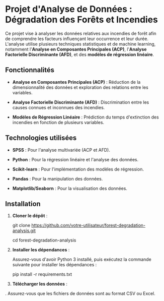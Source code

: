 # Projet d'Analyse de Données : Dégradation des Forêts et Incendies

Ce projet vise à analyser les données relatives aux incendies de forêt afin de comprendre les facteurs influençant leur occurrence et leur durée. L'analyse utilise plusieurs techniques statistiques et de machine learning, notamment l'**Analyse en Composantes Principales (ACP)**, l'**Analyse Factorielle Discriminante (AFD)**, et des **modèles de régression linéaire**.

## Fonctionnalités

- **Analyse en Composantes Principales (ACP)** : Réduction de la dimensionnalité des données et exploration des relations entre les variables.
  
- **Analyse Factorielle Discriminante (AFD)** : Discrimination entre les causes connues et inconnues des incendies.
  
- **Modèles de Régression Linéaire** : Prédiction du temps d'extinction des incendies en fonction de plusieurs variables.

## Technologies utilisées

- **SPSS** : Pour l'analyse multivariée (ACP et AFD).
  
- **Python** : Pour la régression linéaire et l'analyse des données.
  
- **Scikit-learn** : Pour l'implémentation des modèles de régression.
  
- **Pandas** : Pour la manipulation des données.
  
- **Matplotlib/Seaborn** : Pour la visualisation des données.


## Installation

1. **Cloner le dépôt** :

   git clone https://github.com/votre-utilisateur/forest-degradation-analysis.git
   
   cd forest-degradation-analysis
   

2. **Installer les dépendances** :
   
   Assurez-vous d'avoir Python 3 installé, puis exécutez la commande suivante pour installer les dépendances :

   pip install -r requirements.txt
   

3. **Télécharger les données** :
   
  . Assurez-vous que les fichiers de données sont au format CSV ou Excel.

